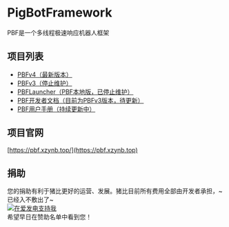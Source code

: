 # PigBotFramework
PBF是一个多线程极速响应机器人框架

## 项目列表
- [PBFv4（最新版本）](https://github.com/PigBotFramework/v4)
- [PBFv3（停止维护）](https://github.com/PigBotFramework/v3)
- [PBFLauncher（PBF本地版，已停止维护）](https://github.com/PigBotFramework/PBFLauncher)
- [PBF开发者文档（目前为PBFv3版本，待更新）](https://github.com/PigBotFramework/docs)
- [PBF用户手册（持续更新中）](https://github.com/PigBotFramework/UserDocs)

## 项目官网
[https://pbf.xzynb.top/](https://pbf.xzynb.top)

## 捐助
您的捐助有利于猪比更好的运营、发展。猪比目前所有费用全部由开发者承担，~已经入不敷出了~  
[![在爱发电支持我](https://pic1.afdiancdn.com/static/img/welcome/button-sponsorme.jpg)](https://afdian.net/a/Gingmzmzx)  
希望早日在赞助名单中看到您！

